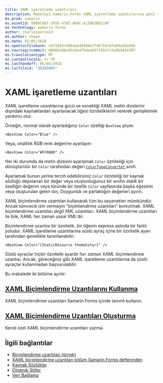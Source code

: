 ```yaml
---
title: XAML işaretleme uzantıları
description: Makaleyi Xamarin.Forms XAML işaretleme uzantılarına gücü ve esnekliği XAML metin dizelerini dışındaki kaynaklardan ayarlanacak öğesi özniteliklerini vererek genişletmek için nasıl kullanılacağını açıklar.
ms.prod: xamarin
ms.assetid: EB06C8B7-3FD5-47B7-A09C-A13063BD110F
ms.technology: xamarin-forms
author: charlespetzold
ms.author: chape
ms.date: 01/05/2018
ms.openlocfilehash: c6f1853c5864eed8484e7746755c6fa80a28a49b
ms.sourcegitcommit: 66682dd8e93c0e4f5dee69f32b5fc5a96443e307
ms.translationtype: MT
ms.contentlocale: tr-TR
ms.lasthandoff: 06/08/2018
ms.locfileid: "35245891"
---
```

# <a name="xaml-markup-extensions"></a>XAML işaretleme uzantıları

XAML işaretleme uzantılarına gücü ve esnekliği XAML metin dizelerini dışındaki kaynaklardan ayarlanacak öğesi özniteliklerini vererek genişletmek yardımcı olur.

Örneğin, normal olarak ayarladığınız `Color` özelliği `BoxView` şöyle:

```xaml
<BoxView Color="Blue" />
```

Veya, onaltılık RGB renk değerine ayarlayın:

```xaml
<BoxView Color="#FF0080" />
```

Her iki durumda da metin dizesini ayarlamak `Color` özniteliği için dönüştürülür bir `Color` tarafından değeri [ `ColorTypeConverter` ](https://developer.xamarin.com/api/type/Xamarin.Forms.ColorTypeConverter/) sınıfı.

Ayarlamak bunun yerine tercih edebilirsiniz `Color` özniteliği bir kaynak sözlüğü depolanan bir değer veya oluşturduğunuz bir sınıfın statik bir özelliğin değerini veya türünde bir özellik `Color` sayfasında başka öğesinin veya oluşturulan gelen ton, Doygunluk ve parlaklığını değerleri ayırın.

XAML biçimlendirme uzantıları kullanarak tüm bu seçenekler mümkündür. Ancak tümcecik izin vermeyin "biçimlendirme uzantıları" korkutmak: XAML biçimlendirme uzantıları *değil* XML uzantıları. XAML biçimlendirme uzantıları ile bile, XAML her zaman yasal XML'dir.

Biçimlendirme uzantısı bir öznitelik, bir öğenin express aslında bir farklı yoludur. XAML işaretleme uzantılarına süslü ayraç içine bir öznitelik ayarı tarafından genellikle tanımlanabilir:

```xaml
<BoxView Color="{StaticResource themeColor}" />
```

Süslü ayraçlar hiçbir öznitelik ayardır *her zaman* XAML biçimlendirme uzantısı. Ancak, göreceğiniz gibi XAML işaretleme uzantılarına da süslü ayraçlar kullanmadan başvurulabilir.

Bu makalede iki bölüme ayrılır:

## <a name="consuming-xaml-markup-extensionsconsumingmd"></a>[XAML Biçimlendirme Uzantılarını Kullanma](consuming.md)  

XAML biçimlendirme uzantıları Xamarin.Forms içinde tanımlı kullanın.

## <a name="creating-xaml-markup-extensionscreatingmd"></a>[XAML Biçimlendirme Uzantıları Oluşturma](creating.md)

Kendi özel XAML biçimlendirme uzantıları yazma.



## <a name="related-links"></a>İlgili bağlantılar

- [Biçimlendirme uzantıları (örnek)](https://developer.xamarin.com/samples/xamarin-forms/XAML/MarkupExtensions/)
- [XAML biçimlendirme uzantıları bölüm Xamarin.Forms defterinden](~/xamarin-forms/creating-mobile-apps-xamarin-forms/summaries/chapter10.md)
- [Kaynak Sözlükler](~/xamarin-forms/xaml/resource-dictionaries.md)
- [Dinamik Stiller](~/xamarin-forms/user-interface/styles/dynamic.md)
- [Veri Bağlama](~/xamarin-forms/app-fundamentals/data-binding/index.md)
